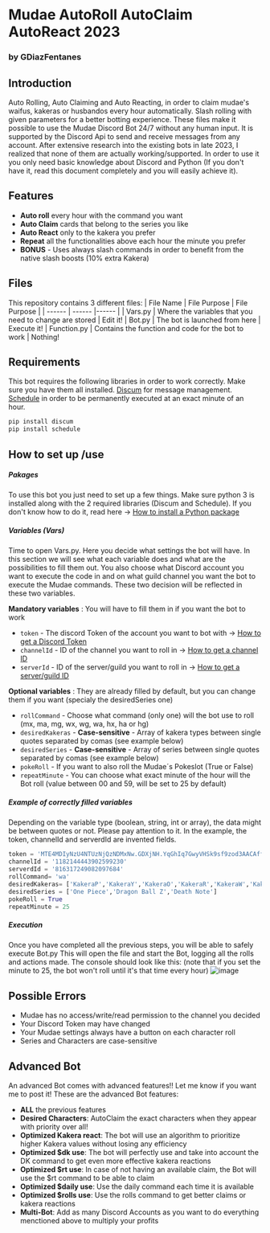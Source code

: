 # Mudae AutoRoll AutoClaim AutoReact 2023
### by GDiazFentanes

## Introduction
Auto Rolling, Auto Claiming and Auto Reacting, in order to claim mudae's waifus, kakeras or husbandos every hour automatically. Slash rolling with given parameters for a better botting experience.
These files make it possible to use the Mudae Discord Bot 24/7 without any human input. It is supported by the Discord Api to send and receive messages from any account. After extensive research into the existing bots in late 2023, I realized that none of them are actually working/supported. In order to use it you only need basic knowledge about Discord and Python (If you don't have it, read this document completely and you will easily achieve it).

## Features
- **Auto roll** every hour with the command you want
- **Auto Claim** cards that belong to the series you like
- **Auto React** only to the kakera you prefer
- **Repeat** all the functionalities above each hour the minute you prefer
- **BONUS** - Uses always slash commands in order to benefit from the native slash boosts (10% extra Kakera)

## Files
This repository contains 3 different files:
| File Name | File Purpose | File Purpose |
| ------ | ------ |------ |
| Vars.py | Where the variables that you need to change are stored | Edit it!
| Bot.py | The bot is launched from here | Execute it!
| Function.py | Contains the function and code for the bot to work | Nothing!

## Requirements
This bot requires the following libraries in order to work correctly. Make sure you have them all installed.
[Discum](https://pypi.org/project/discum/) for message management.
[Schedule](https://nodejs.org/) in order to be permanently executed at an exact minute of an hour.

```python
pip install discum
pip install schedule
```

## How to set up /use
##### Pakages
To use this bot you just need to set up a few things. Make sure python 3 is installed along with the 2 required libraries (Discum and Schedule).
If you don't know how to do it, read here → [How to install a Python package](https://packaging.python.org/en/latest/tutorials/installing-packages/)

##### Variables (Vars)
Time to open Vars.py. Here you decide what settings the bot will have. In this section we will see what each variable does and what are the possibilities to fill them out. 
You also choose what Discord account you want to execute the code in and on what guild channel you want the bot to execute the Mudae commands. These two decision will be reflected in these two variables.

**Mandatory variables** : You will have to fill them in if you want the bot to work
+ `token` - The discord Token of the account you want to bot with → [How to get a Discord Token](https://www.androidauthority.com/get-discord-token-3149920/)
+ `channelId` - ID of the channel you want to roll in → [How to get a channel ID](https://docs.statbot.net/docs/faq/general/how-find-id/)  
+ `serverId` - ID of the server/guild you want to roll in → [How to get a server/guild ID](https://docs.statbot.net/docs/faq/general/how-find-id/)  

**Optional variables** : They are already filled by default, but you can change them if you want (specialy the desiredSeries one)

+ `rollCommand` - Choose what command (only one) will the bot use to roll (mx, ma, mg, wx, wg, wa, hx, ha or hg)
+ `desiredKakeras` - **Case-sensitive** - Array of kakera types between single quotes separated by comas (see example below)
+ `desiredSeries` - **Case-sensitive** - Array of series between single quotes separated by comas (see example below)
+ `pokeRoll` - If you want to also roll the Mudae´s Pokeslot (True or False)
+ `repeatMinute` - You can choose what exact minute of the hour will the Bot roll (value between 00 and 59, will be set to 25 by default)

##### Example of correctly filled variables
Depending on the variable type (boolean, string, int or array), the data might be between quotes or not. Please pay attention to it.
In the example, the token, channelId and serverdId are invented fields.
```python
token = 'MTE4MDIyNzU4NTUzNjQzNDMxNw.GDXjNH.YqGhIq7GwyVHSk9sf9zod3AACAffJeZiynTexc' 
channelId = '1182144443902599230'                 
serverdId = '816317249082097684'                  
rollCommand= 'wa'
desiredKakeras= ['KakeraP','KakeraY','KakeraO','KakeraR','KakeraW','KakeraL']
desiredSeries = ['One Piece','Dragon Ball Z','Death Note']
pokeRoll = True
repeatMinute = 25
```
##### Execution
Once you have completed all the previous steps, you will be able to safely execute Bot.py
This will open the file and start the Bot, logging all the rolls and actions made. The console should look like this:
(note that if you set the minute to 25, the bot won't roll until it's that time every hour)
![image](https://github.com/GuilleDiazFentanes/Mudae-AutoRoll-AutoClaim-AutoReact-2023/assets/152492889/a78ba39d-b068-45bb-9d13-6b202f31cda2)

## Possible Errors
- Mudae has no access/write/read permission to the channel you decided
- Your Discord Token may have changed
- Your Mudae settings always have a button on each character roll
- Series and Characters are case-sensitive

## Advanced Bot

An advanced Bot comes with advanced features!! Let me know if you want me to post it!
These are the advanced Bot features:

- **ALL** the previous features
- **Desired Characters**: AutoClaim the exact characters when they appear with priority over all!
- **Optimized Kakera react**: The bot will use an algorithm to prioritize higher Kakera values without losing any efficiency
- **Optimized $dk use**: The bot will perfectly use and take into account the DK command to get even more effective kakera reactions
- **Optimized $rt use**: In case of not having an available claim, the Bot will use the $rt command to be able to claim
- **Optimized $daily use**: Use the daily command each time it is available
- **Optimized $rolls use**: Use the rolls command to get better claims or kakera reactions
- **Multi-Bot**: Add as many Discord Accounts as you want to do everything menctioned above to multiply your profits


